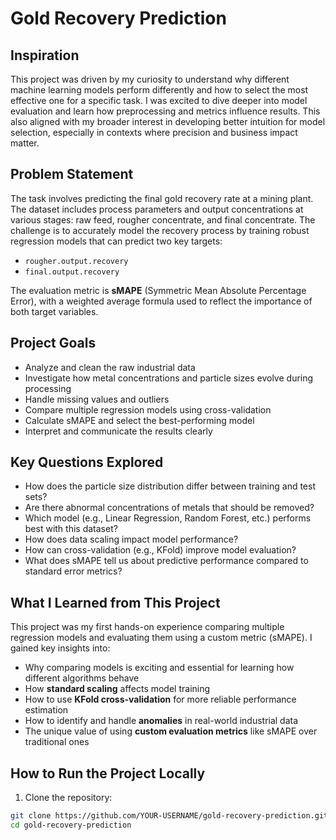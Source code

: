 # Gold Recovery Prediction

## Inspiration
This project was driven by my curiosity to understand why different machine learning models perform differently and how to select the most effective one for a specific task. I was excited to dive deeper into model evaluation and learn how preprocessing and metrics influence results. This also aligned with my broader interest in developing better intuition for model selection, especially in contexts where precision and business impact matter.

## Problem Statement
The task involves predicting the final gold recovery rate at a mining plant. The dataset includes process parameters and output concentrations at various stages: raw feed, rougher concentrate, and final concentrate. The challenge is to accurately model the recovery process by training robust regression models that can predict two key targets:

- `rougher.output.recovery`
- `final.output.recovery`

The evaluation metric is **sMAPE** (Symmetric Mean Absolute Percentage Error), with a weighted average formula used to reflect the importance of both target variables.

## Project Goals
- Analyze and clean the raw industrial data
- Investigate how metal concentrations and particle sizes evolve during processing
- Handle missing values and outliers
- Compare multiple regression models using cross-validation
- Calculate sMAPE and select the best-performing model
- Interpret and communicate the results clearly

## Key Questions Explored
- How does the particle size distribution differ between training and test sets?
- Are there abnormal concentrations of metals that should be removed?
- Which model (e.g., Linear Regression, Random Forest, etc.) performs best with this dataset?
- How does data scaling impact model performance?
- How can cross-validation (e.g., KFold) improve model evaluation?
- What does sMAPE tell us about predictive performance compared to standard error metrics?

## What I Learned from This Project
This project was my first hands-on experience comparing multiple regression models and evaluating them using a custom metric (sMAPE). I gained key insights into:

- Why comparing models is exciting and essential for learning how different algorithms behave
- How **standard scaling** affects model training
- How to use **KFold cross-validation** for more reliable performance estimation
- How to identify and handle **anomalies** in real-world industrial data
- The unique value of using **custom evaluation metrics** like sMAPE over traditional ones

## How to Run the Project Locally

1. Clone the repository:
```bash
git clone https://github.com/YOUR-USERNAME/gold-recovery-prediction.git
cd gold-recovery-prediction
